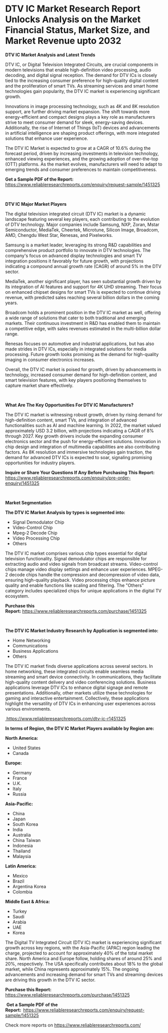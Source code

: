 <p><h1>DTV IC Market Research Report Unlocks Analysis on the Market Financial Status, Market Size, and Market Revenue upto 2032</h1></p><p><strong>DTV IC Market Analysis and Latest Trends</strong></p>
<p><p>DTV IC, or Digital Television Integrated Circuits, are crucial components in modern televisions that enable high-definition video processing, audio decoding, and digital signal reception. The demand for DTV ICs is closely tied to the increasing consumer preference for high-quality digital content and the proliferation of smart TVs. As streaming services and smart home technologies gain popularity, the DTV IC market is experiencing significant growth.</p><p>Innovations in image processing technology, such as 4K and 8K resolution support, are further driving market expansion. The shift towards more energy-efficient and compact designs plays a key role as manufacturers strive to meet consumer demand for sleek, energy-saving devices. Additionally, the rise of Internet of Things (IoT) devices and advancements in artificial intelligence are shaping product offerings, with more integrated solutions that enhance user experience.</p><p>The DTV IC Market is expected to grow at a CAGR of 10.6% during the forecast period, driven by increasing investments in television technology, enhanced viewing experiences, and the growing adoption of over-the-top (OTT) platforms. As the market evolves, manufacturers will need to adapt to emerging trends and consumer preferences to maintain competitiveness.</p></p>
<p><strong>Get a Sample PDF of the Report:&nbsp;</strong> <a href="https://www.reliableresearchreports.com/enquiry/request-sample/1451325?utm_campaign=3364&utm_medium=2&utm_source=Github&utm_content=ia&utm_term=06042025&utm_id=dtv-ic">https://www.reliableresearchreports.com/enquiry/request-sample/1451325</a></p>
<p>&nbsp;</p>
<p><strong>DTV IC Major Market Players</strong></p>
<p><p>The digital television integrated circuit (DTV IC) market is a dynamic landscape featuring several key players, each contributing to the evolution of DTV technology. Major companies include Samsung, NXP, Zoran, Mstar Semiconductor, MediaTek, Cheertek, Microtune, Silicon Image, Broadcom, AMD, Chengdu West Star, Renesas, and Pixelworks. </p><p>Samsung is a market leader, leveraging its strong R&D capabilities and comprehensive product portfolio to innovate in DTV technologies. The company's focus on advanced display technologies and smart TV integration positions it favorably for future growth, with projections indicating a compound annual growth rate (CAGR) of around 5% in the DTV sector.</p><p>MediaTek, another significant player, has seen substantial growth driven by its integration of AI features and support for 4K UHD streaming. Their focus on enhanced chipset designs for smart TVs is expected to continue driving revenue, with predicted sales reaching several billion dollars in the coming years.</p><p>Broadcom holds a prominent position in the DTV IC market as well, offering a wide range of solutions that cater to both traditional and emerging markets. Their continuous investment in R&D has enabled them to maintain a competitive edge, with sales revenues estimated in the multi-billion dollar range.</p><p>Renesas focuses on automotive and industrial applications, but has also made strides in DTV ICs, especially in integrated solutions for media processing. Future growth looks promising as the demand for high-quality imaging in consumer electronics increases.</p><p>Overall, the DTV IC market is poised for growth, driven by advancements in technology, increased consumer demand for high-definition content, and smart television features, with key players positioning themselves to capture market share effectively.</p></p>
<p>&nbsp;</p>
<p><strong>What Are The Key Opportunities For DTV IC Manufacturers?</strong></p>
<p><p>The DTV IC market is witnessing robust growth, driven by rising demand for high-definition content, smart TVs, and integration of advanced functionalities such as AI and machine learning. In 2022, the market valued approximately USD 3.2 billion, with projections indicating a CAGR of 8% through 2027. Key growth drivers include the expanding consumer electronics sector and the push for energy-efficient solutions. Innovation in chip design and integration of multimedia capabilities are also contributing factors. As 8K resolution and immersive technologies gain traction, the demand for advanced DTV ICs is expected to soar, signaling promising opportunities for industry players.</p></p>
<p><strong>Inquire or Share Your Questions If Any Before Purchasing This Report:</strong> <a href="https://www.reliableresearchreports.com/enquiry/pre-order-enquiry/1451325?utm_campaign=3364&utm_medium=2&utm_source=Github&utm_content=ia&utm_term=06042025&utm_id=dtv-ic">https://www.reliableresearchreports.com/enquiry/pre-order-enquiry/1451325</a></p>
<p>&nbsp;</p>
<p><strong>Market Segmentation</strong></p>
<p><strong>The DTV IC Market Analysis by types is segmented into:</strong></p>
<p><ul><li>Signal Demodulator Chip</li><li>Video-Control Chip</li><li>Mpeg-2 Decode Chip</li><li>Video Processing Chip</li><li>Others</li></ul></p>
<p><p>The DTV IC market comprises various chip types essential for digital television functionality. Signal demodulator chips are responsible for extracting audio and video signals from broadcast streams. Video-control chips manage video display settings and enhance user experiences. MPEG-2 decode chips handle the compression and decompression of video data, ensuring high-quality playback. Video processing chips enhance picture quality and enable functions like scaling and filtering. The "Others" category includes specialized chips for unique applications in the digital TV ecosystem.</p></p>
<p><strong>Purchase this Report:&nbsp;</strong><a href="https://www.reliableresearchreports.com/purchase/1451325?utm_campaign=3364&utm_medium=2&utm_source=Github&utm_content=ia&utm_term=06042025&utm_id=dtv-ic">https://www.reliableresearchreports.com/purchase/1451325</a></p>
<p>&nbsp;</p>
<p><strong>The DTV IC Market Industry Research by Application is segmented into:</strong></p>
<p><ul><li>Home Networking</li><li>Communications</li><li>Business Applications</li><li>Others</li></ul></p>
<p><p>The DTV IC market finds diverse applications across several sectors. In home networking, these integrated circuits enable seamless media streaming and smart device connectivity. In communications, they facilitate high-quality content delivery and video conferencing solutions. Business applications leverage DTV ICs to enhance digital signage and remote presentations. Additionally, other markets utilize these technologies for gaming and interactive entertainment. Collectively, these applications highlight the versatility of DTV ICs in enhancing user experiences across various environments.</p></p>
<p><a href="https://www.reliableresearchreports.com/dtv-ic-r1451325?utm_campaign=3364&utm_medium=2&utm_source=Github&utm_content=ia&utm_term=06042025&utm_id=dtv-ic">&nbsp;https://www.reliableresearchreports.com/dtv-ic-r1451325</a></p>
<p><strong>In terms of Region, the DTV IC Market Players available by Region are:</strong></p>
<p>
    <p> <strong> North America: </strong>
        <ul>
            <li>United States</li>
            <li>Canada</li>
        </ul>
        </p> 
    <p> <strong> Europe: </strong>
        <ul>
            <li>Germany</li>
            <li>France</li>
            <li>U.K.</li>
            <li>Italy</li>
            <li>Russia</li>
        </ul>
        </p> 
    <p> <strong> Asia-Pacific: </strong>
        <ul>
            <li>China</li>
            <li>Japan</li>
            <li>South Korea</li>
            <li>India</li>
            <li>Australia</li>
            <li>China Taiwan</li>
            <li>Indonesia</li>
            <li>Thailand</li>
            <li>Malaysia</li>
        </ul>
        </p> 
    <p> <strong> Latin America: </strong>
        <ul>
            <li>Mexico</li>
            <li>Brazil</li>
            <li>Argentina Korea</li>
            <li>Colombia</li>
        </ul>
        </p> 
    <p> <strong> Middle East & Africa: </strong>
        <ul>
            <li>Turkey</li>
            <li>Saudi</li>
            <li>Arabia</li>
            <li>UAE</li>
            <li>Korea</li>
        </ul>
    </p>
    </p>
<p><p>The Digital TV Integrated Circuit (DTV IC) market is experiencing significant growth across key regions, with the Asia-Pacific (APAC) region leading the charge, projected to account for approximately 40% of the total market share. North America and Europe follow, holding shares of around 25% and 20%, respectively. The USA specifically contributes about 18% to the global market, while China represents approximately 15%. The ongoing advancements and increasing demand for smart TVs and streaming devices are driving this growth in the DTV IC sector.</p></p>
<p><strong>Purchase this Report: </strong><a href="https://www.reliableresearchreports.com/purchase/1451325?utm_campaign=3364&utm_medium=2&utm_source=Github&utm_content=ia&utm_term=06042025&utm_id=dtv-ic">https://www.reliableresearchreports.com/purchase/1451325</a></p>
<p>&nbsp;<strong>Get a Sample PDF of the Report:&nbsp;&nbsp;</strong><a href="https://www.reliableresearchreports.com/enquiry/request-sample/1451325?utm_campaign=3364&utm_medium=2&utm_source=Github&utm_content=ia&utm_term=06042025&utm_id=dtv-ic">https://www.reliableresearchreports.com/enquiry/request-sample/1451325</a></p>
<p><strong></strong></p>
<p>Check more reports on <a href="https://www.reliableresearchreports.com/?utm_campaign=3364&utm_medium=2&utm_source=Github&utm_content=ia&utm_term=06042025&utm_id=dtv-ic">https://www.reliableresearchreports.com/</a></p>